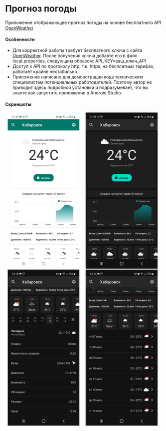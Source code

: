 <h1>Прогноз погоды</h1>
<p>Приложение отображающее прогноз погоды на основе бесплатного API <a href="https://openweathermap.org/api/one-call-api" target="_blank
">OpenWeather</a></p>
<h4>Особенности</h4>
<ul>
<li>Для корректной работы требует бесплатного ключа с сайта <a href="https://openweathermap.org" target="_blank">OpenWeather</a>. После получения ключа добавте 
его в файл local.properties, следующим образом: API_KEY=ваш_ключ_API</li>
<li>Доступ к API по протоколу http, т.к. https, на бесплатных тарифах, работает крайне нестабильно.</li>
<li>Приложение написано для демонстрации кода техническим специалистам потенциальных работодателей. Поэтому автор не приводит здесь подробной установки и
подразумевает, что вы знаете как запустить приложение в Android Studio.</li>
</ul>
<h4>Скриншоты</h4>
<p>
<img src="/screens/light_mode.jpg" alt="Светлый режим" height="500" hspace="8">
<img src="/screens/dark_mode.jpg" alt="Темный режим" height="500" hspace="8">
<img src="/screens/bottom_list.jpg" alt="Список снизу" height="500" hspace="8">
<img src="/screens/bottom_tabs.jpg" alt="Вкладки снизу" height="500" hspace="8">
</p>

